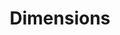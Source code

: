 ---
bigquery: https://console.cloud.google.com/bigquery?p=covid-19-dimensions-ai&page=table&d=data&t=publications
contributors: Digital Science, https://www.digital-science.com/
cost: Free for personal, non-commercial use.
description: Dimensions contains more than 100 million publications, ranging from
  articles published in scholarly journals, books and book chapters, to preprints
  and conference proceedings. All publications are contextualized with linked data
  sets, funding, publications, patents, clinical trials, and policy documents. You
  can also view associated categories, funders, institutions, and researcher profiles.
documentation: https://docs.dimensions.ai/bigquery/index.html
last_edit: Mon, 04 Apr 2022 19:04:00 GMT
location: https://www.dimensions.ai/products/free/
maintained_by: Digital Science, https://www.digital-science.com/
schema_fields: '[''title'', ''reference_ids'', ''volume'', ''assignee_orgs'', ''arxiv_id'',
  ''language'', ''altmetrics'', ''current_assignee'', ''associated_publication_pmid'',
  ''funding_cad'', ''original_assignee'', ''research_org_country_names'', ''proceedings_title'',
  ''category_rcdc'', ''category_uoa'', ''abstract'', ''original_title'', ''pmcid'',
  ''email_address'', ''cpc'', ''expiration_year'', ''family_members_ids'', ''open_access_categories'',
  ''grant_number'', ''repository_id'', ''foa_number'', ''resulting_publication_doi'',
  ''eisbn'', ''supporting_grant_ids'', ''funding_jpy'', ''category_hrcs_hc'', ''funder_orgs'',
  ''associated_publication_doi'', ''current_assignee_countries'', ''journal_lists'',
  ''category_icrp_cso'', ''funder_org_acronyms'', ''wikipedia_url'', ''date_print'',
  ''associated_publication_arxiv_id'', ''date_normal'', ''funder_org_countries'',
  ''issue'', ''publication_year'', ''relationships'', ''funding_amount'', ''resulting_publication_ids'',
  ''citations_count'', ''researcher_ids'', ''funding_details'', ''legal_status'',
  ''funding_aud'', ''inventor_names'', ''status'', ''id'', ''associated_grant_ids'',
  ''pages'', ''isbn'', ''organisation_details'', ''cited_by_ids'', ''repository_url'',
  ''acronyms'', ''publisher'', ''family_id'', ''subtitles'', ''funding_eur'', ''date_modified'',
  ''description'', ''funding_currency'', ''labels'', ''source_id'', ''family_count'',
  ''clinical_trial_ids'', ''funding_chf'', ''editors'', ''created_date'', ''funder_org_state_codes'',
  ''granted_date'', ''parent_id'', ''funding_usd'', ''category_bra'', ''brief_title'',
  ''date_imported_gbq'', ''doi'', ''application_number'', ''filing_status'', ''active_years'',
  ''address'', ''conditions'', ''authors'', ''jurisdiction'', ''funder_countries'',
  ''expiration_date'', ''concepts'', ''assignee_countries'', ''date_online'', ''research_orgs'',
  ''research_org_city_names'', ''phase'', ''mesh_headings'', ''priority_year'', ''current_assignee_orgs'',
  ''citation_string'', ''license'', ''journal'', ''end_date'', ''types'', ''date_inserted'',
  ''category_icrp_ct'', ''granted_year'', ''funding_gbp'', ''patent_ids'', ''categories'',
  ''funder_org_cities'', ''filing_date'', ''original_abstract'', ''name'', ''research_org_countries'',
  ''category_for'', ''filing_year'', ''mesh_terms'', ''embargo_date'', ''funding_nzd'',
  ''conference'', ''acknowledgements'', ''book_title'', ''start_date'', ''linkout'',
  ''research_org_cities'', ''original_assignee_countries'', ''category_hra'', ''citations'',
  ''start_year'', ''publication_ids'', ''investigators'', ''ipcr'', ''research_org_state_names'',
  ''associated_publication_id'', ''original_assignee_orgs'', ''pmid'', ''acronym'',
  ''type'', ''book_series_title'', ''established'', ''publication_date'', ''year'',
  ''aliases'', ''research_org_state_codes'', ''funding_cny'', ''registry'', ''funder_org'',
  ''repository_name'', ''legal_events'', ''category_sdg'', ''links'', ''priority_date'',
  ''end_year'', ''metrics'', ''category_hrcs_rac'', ''external_ids'', ''interventions'',
  ''kind'', ''date'', ''open_access_categories_v2'', ''gender'']'
shortname: dimensions
tags:
- scholarly literature
- patents
- funding
- clinical trials
- academic profiles
terms_of_use: 'Use of both the Dimensions COVID-19 dataset and full Dimensions dataset
  are subject to the Dimensions Terms of use: https://www.dimensions.ai/policies-terms-legal '
title: Dimensions
uuid: dcff88bd-fe6b-4fdb-8159-809bf9d7bc1c
---